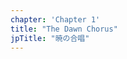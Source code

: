 ```yaml
---
chapter: 'Chapter 1'
title: "The Dawn Chorus"
jpTitle: "暁の合唱"
---
```


<script>
    import YouTube from "$lib/components/YouTube.svelte";
</script>

<YouTube id="DndzCCZ7tuY" title="All chapter 1 cutscenes subtitled in English" />